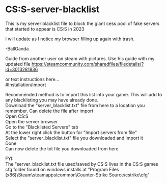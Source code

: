 # CS:S-server-blacklist

This is my server blacklist file to block the giant cess pool of fake servers that started to appear is CS:S in 2023  

I will update as I notice my browser filling up again with trash.   

-BallGanda  

Guide from another user on steam with pictures. Use his guide with my updated file
https://steamcommunity.com/sharedfiles/filedetails/?id=3013281836  
  
or text instructions here...  
#Installation/import

Recommended method is to import this list into your game. This will add to any blacklisting you may have already done.  
Download the "server_blacklist.txt" file from here to a location you remember. Can delete the file after import  
Open CS:S  
Open the server browser  
Go to the "Blacklisted Servers" tab  
At the lower right click the button for "Import servers from file"  
Select the "server_blacklist.txt" file you downloaded and import it  
Done  
Can now delete the txt file you downloaded from here  

FYI:  
The "server_blacklist.txt file used/saved by CS:S lives in the CS:S games cfg folder found on windows installs at "Program Files (x86)\Steam\steamapps\common\Counter-Strike Source\cstrike\cfg"

